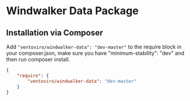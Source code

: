 # Windwalker Data Package

## Installation via Composer

Add `"ventoviro/windwalker-data": "dev-master"` to the require block in your composer.json, make sure you have "minimum-stability": "dev" and then run composer install.

``` json
{
    "require": {
        "ventoviro/windwalker-data": "dev-master"
    }
}
```



